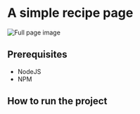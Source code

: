 # A simple recipe page

![Full page image](assets/recipe-page-example.png)

## Prerequisites
 - NodeJS 
 - NPM

## How to run the project